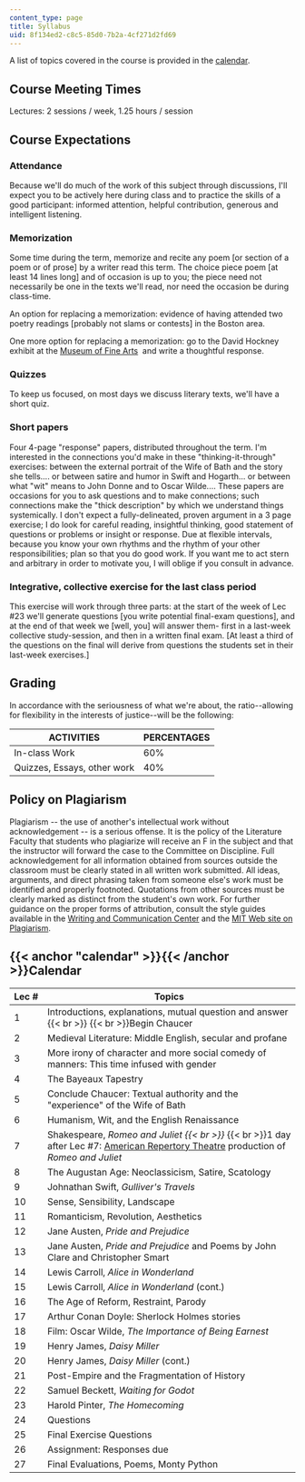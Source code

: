 ```yaml
---
content_type: page
title: Syllabus
uid: 8f134ed2-c8c5-85d0-7b2a-4cf271d2fd69
---
```


A list of topics covered in the course is provided in the [calendar](#calendar).

Course Meeting Times
--------------------

Lectures: 2 sessions / week, 1.25 hours / session

Course Expectations
-------------------

### Attendance

Because we'll do much of the work of this subject through discussions, I'll expect you to be actively here during class and to practice the skills of a good participant: informed attention, helpful contribution, generous and intelligent listening.

### Memorization

Some time during the term, memorize and recite any poem \[or section of a poem or of prose\] by a writer read this term. The choice piece poem \[at least 14 lines long\] and of occasion is up to you; the piece need not necessarily be one in the texts we'll read, nor need the occasion be during class-time.

An option for replacing a memorization: evidence of having attended two poetry readings \[probably not slams or contests\] in the Boston area.

One more option for replacing a memorization: go to the David Hockney exhibit at the [Museum of Fine Arts](http://www.mfa.org/exhibitions/david-hockney-portraits)  and write a thoughtful response.

### Quizzes

To keep us focused, on most days we discuss literary texts, we'll have a short quiz.

### Short papers

Four 4-page "response" papers, distributed throughout the term. I'm interested in the connections you'd make in these "thinking-it-through" exercises: between the external portrait of the Wife of Bath and the story she tells.... or between satire and humor in Swift and Hogarth... or between what "wit" means to John Donne and to Oscar Wilde.... These papers are occasions for you to ask questions and to make connections; such connections make the "thick description" by which we understand things systemically. I don't expect a fully-delineated, proven argument in a 3 page exercise; I do look for careful reading, insightful thinking, good statement of questions or problems or insight or response. Due at flexible intervals, because you know your own rhythms and the rhythm of your other responsibilities; plan so that you do good work. If you want me to act stern and arbitrary in order to motivate you, I will oblige if you consult in advance.

### Integrative, collective exercise for the last class period

This exercise will work through three parts: at the start of the week of Lec #23 we'll generate questions \[you write potential final-exam questions\], and at the end of that week we \[well, you\] will answer them- first in a last-week collective study-session, and then in a written final exam. \[At least a third of the questions on the final will derive from questions the students set in their last-week exercises.\]

Grading
-------

In accordance with the seriousness of what we're about, the ratio--allowing for flexibility in the interests of justice--will be the following:

| ACTIVITIES | PERCENTAGES |
| --- | --- |
| In-class Work | 60% |
| Quizzes, Essays, other work | 40% 

Policy on Plagiarism
--------------------

Plagiarism -- the use of another's intellectual work without acknowledgement -- is a serious offense. It is the policy of the Literature Faculty that students who plagiarize will receive an F in the subject and that the instructor will forward the case to the Committee on Discipline. Full acknowledgement for all information obtained from sources outside the classroom must be clearly stated in all written work submitted. All ideas, arguments, and direct phrasing taken from someone else's work must be identified and properly footnoted. Quotations from other sources must be clearly marked as distinct from the student's own work. For further guidance on the proper forms of attribution, consult the style guides available in the [Writing and Communication Center](http://web.mit.edu/writing/) and the [MIT Web site on Plagiarism](http://libguides.mit.edu/content.php?pid=80743&sid=598642#1885811).

{{< anchor "calendar" >}}{{< /anchor >}}Calendar
------------------------------------------------

| Lec # | Topics |
| --- | --- |
| 1 | Introductions, explanations, mutual question and answer  {{< br >}}  {{< br >}}Begin Chaucer |
| 2 | Medieval Literature: Middle English, secular and profane |
| 3 | More irony of character and more social comedy of manners: This time infused with gender |
| 4 | The Bayeaux Tapestry |
| 5 | Conclude Chaucer: Textual authority and the "experience" of the Wife of Bath |
| 6 | Humanism, Wit, and the English Renaissance |
| 7 | Shakespeare, _Romeo and Juliet  {{< br >}}_  {{< br >}}1 day after Lec #7: [American Repertory Theatre](http://www.americanrepertorytheater.org/) production of _Romeo and Juliet_ |
| 8 | The Augustan Age: Neoclassicism, Satire, Scatology |
| 9 | Johnathan Swift, _Gulliver's Travels_ |
| 10 | Sense, Sensibility, Landscape |
| 11 | Romanticism, Revolution, Aesthetics |
| 12 | Jane Austen, _Pride and Prejudice_ |
| 13 | Jane Austen, _Pride and Prejudice_ and Poems by John Clare and Christopher Smart |
| 14 | Lewis Carroll, _Alice in Wonderland_ |
| 15 | Lewis Carroll, _Alice in Wonderland_ (cont.) |
| 16 | The Age of Reform, Restraint, Parody |
| 17 | Arthur Conan Doyle: Sherlock Holmes stories |
| 18 | Film: Oscar Wilde, _The Importance of Being Earnest_ |
| 19 | Henry James, _Daisy Miller_ |
| 20 | Henry James, _Daisy Miller_ (cont.) |
| 21 | Post-Empire and the Fragmentation of History |
| 22 | Samuel Beckett, _Waiting for Godot_ |
| 23 | Harold Pinter, _The Homecoming_ |
| 24 | Questions |
| 25 | Final Exercise Questions |
| 26 | Assignment: Responses due |
| 27 | Final Evaluations, Poems, Monty Python
